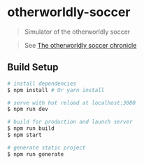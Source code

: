 # otherworldly-soccer

> Simulator of the otherworldly soccer

> See [The otherworldly soccer chronicle]()

## Build Setup

``` bash
# install dependencies
$ npm install # Or yarn install

# serve with hot reload at localhost:3000
$ npm run dev

# build for production and launch server
$ npm run build
$ npm start

# generate static project
$ npm run generate
```
